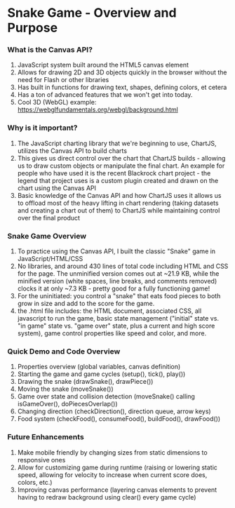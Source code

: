 # Snake Game - Overview and Purpose

### What is the Canvas API?

1. JavaScript system built around the HTML5 canvas element
2. Allows for drawing 2D and 3D objects quickly in the browser without the need for Flash or other libraries
3. Has built in functions for drawing text, shapes, defining colors, et cetera
4. Has a ton of advanced features that we won't get into today.
5. Cool 3D (WebGL) example: https://webglfundamentals.org/webgl/background.html 

### Why is it important?

1. The JavaScript charting library that we're beginning to use, ChartJS, utilizes the Canvas API to build charts
2. This gives us direct control over the chart that ChartJS builds - allowing us to draw custom objects or manipulate the final chart. An example for people who have used it is the recent Blackrock chart project - the legend that project uses is a custom plugin created and drawn on the chart using the Canvas API
3. Basic knowledge of the Canvas API and how ChartJS uses it allows us to offload most of the heavy lifting in chart rendering (taking datasets and creating a chart out of them) to ChartJS while maintaining control over the final product

### Snake Game Overview

1. To practice using the Canvas API, I built the classic "Snake" game in JavaScript/HTML/CSS 
2. No libraries, and around 430 lines of total code including HTML and CSS for the page. The unminified version comes out at ~21.9 KB, while the minified version (white spaces, line breaks, and comments removed) clocks it at only ~7.3 KB - pretty good for a fully functioning game!
3. For the uninitiated: you control a "snake" that eats food pieces to both grow in size and add to the score for the game.
4. the .html file includes: the HTML document, associated CSS, all javascript to run the game, basic state management ("initial" state vs. "in game" state vs. "game over" state, plus a current and high score system), game control properties like speed and color, and more.

### Quick Demo and Code Overview

1. Properties overview (global variables, canvas definition)
2. Starting the game and game cycles (setup(), tick(), play())
3. Drawing the snake (drawSnake(), drawPiece())
4. Moving the snake (moveSnake())
5. Game over state and collision detection (moveSnake() calling isGameOver(), doPiecesOverlap())
6. Changing direction (checkDirection(), direction queue, arrow keys)
7. Food system (checkFood(), consumeFood(), buildFood(), drawFood())

### Future Enhancements

1. Make mobile friendly by changing sizes from static dimensions to responsive ones
2. Allow for customizing game during runtime (raising or lowering static speed, allowing for velocity to increase when current score does, colors, etc.)
3. Improving canvas performance (layering canvas elements to prevent having to redraw background using clear() every game cycle)